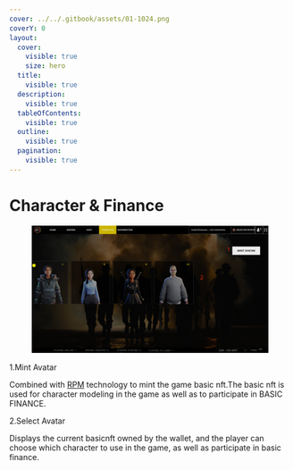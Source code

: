 ```yaml
---
cover: ../../.gitbook/assets/01-1024.png
coverY: 0
layout:
  cover:
    visible: true
    size: hero
  title:
    visible: true
  description:
    visible: true
  tableOfContents:
    visible: true
  outline:
    visible: true
  pagination:
    visible: true
---
```


# Character & Finance

<figure><img src="../../.gitbook/assets/characterfinance.png" alt=""><figcaption></figcaption></figure>

1.Mint Avatar

Combined with [RPM](https://readyplayer.me/) technology to mint the game basic nft.The basic nft is used for character modeling in the game as well as to participate in BASIC FINANCE.

2.Select Avatar

Displays the current basicnft owned by the wallet, and the player can choose which character to use in the game, as well as participate in basic finance.
